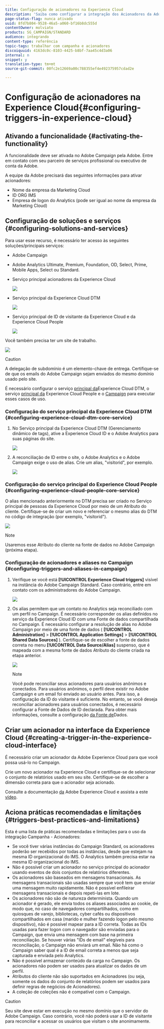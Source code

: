 ```yaml
---
title: Configuração de acionadores na Experience Cloud
description: 'Saiba como configurar a integração dos Acionadores da Adobe Experience Cloud para começar a enviar entregas personalizadas aos clientes com base em seus comportamentos anteriores. '
page-status-flag: nunca ativado
uuid: 8fd7b804-9528-46a5-a060-bf16b8dc555d
contentOwner: molviato
products: SG_CAMPAIGN/STANDARD
audience: integrando
content-type: referência
topic-tags: trabalhar com campanha e acionadores
discoiquuid: 4163dc0c-8103-4425-b8bf-7aa45c4d3a06
internal: n
snippet: y
translation-type: tm+mt
source-git-commit: 00fc2e12669a00c788355ef4e492375957cdad2e

---
```



# Configuração de acionadores na Experience Cloud{#configuring-triggers-in-experience-cloud}

## Ativando a funcionalidade {#activating-the-functionality}

A funcionalidade deve ser ativada no Adobe Campaign pela Adobe. Entre em contato com seu parceiro de serviços profissional ou executivo de conta da Adobe.

A equipe da Adobe precisará das seguintes informações para ativar acionadores:

* Nome da empresa da Marketing Cloud
* ID ORG IMS
* Empresa de logon do Analytics (pode ser igual ao nome da empresa da Marketing Cloud)

## Configuração de soluções e serviços {#configuring-solutions-and-services}

Para usar esse recurso, é necessário ter acesso às seguintes soluções/principais serviços:

* Adobe Campaign
* Adobe Analytics Ultimate, Premium, Foundation, OD, Select, Prime, Mobile Apps, Select ou Standard.
* Serviço principal acionadores da Experience Cloud

   ![](assets/trigger_uc_prereq_1.png)

* Serviço principal da Experience Cloud DTM

   ![](assets/trigger_uc_prereq_2.png)

* Serviço principal de ID de visitante da Experience Cloud e da Experience Cloud People

   ![](assets/trigger_uc_prereq_3.png)

Você também precisa ter um site de trabalho.

![](assets/trigger_uc_prereq_4.png)

>[!CAUTION]
>
>A delegação de subdomínio é um elemento-chave de entrega. Certifique-se de que os emails do Adobe Campaign sejam enviados do mesmo domínio usado pelo site.

É necessário configurar o serviço [principal da](#configuring-experience-cloud-dtm-core-service)Experience Cloud DTM, o serviço [principal da](#configuring-experience-cloud-people-core-service) Experience Cloud People e o [Campaign](#configuring-triggers-and-aliases-in-campaign) para executar esses casos de uso.

### Configuração do serviço principal da Experience Cloud DTM {#configuring-experience-cloud-dtm-core-service}

1. No Serviço principal da Experience Cloud DTM (Gerenciamento dinâmico de tags), ative a Experience Cloud ID e o Adobe Analytics para suas páginas do site.

   ![](assets/trigger_uc_conf_1.png)

1. A reconciliação de ID entre o site, o Adobe Analytics e o Adobe Campaign exige o uso de alias. Crie um alias, "visitorid", por exemplo.

   ![](assets/trigger_uc_conf_2.png)

### Configuração do serviço principal do Experience Cloud People {#configuring-experience-cloud-people-core-service}

O alias mencionado anteriormente no DTM precisa ser criado no Serviço principal de pessoas da Experience Cloud por meio de um Atributo do cliente. Certifique-se de criar um novo e referenciar o mesmo alias do DTM no código de integração (por exemplo, "visitorid").

![](assets/trigger_uc_conf_3.png)

>[!NOTE]
>
>Usaremos esse Atributo do cliente na fonte de dados no Adobe Campaign (próxima etapa).

### Configuração de acionadores e aliases no Campaign {#configuring-triggers-and-aliases-in-campaign}

1. Verifique se você está **[!UICONTROL Experience Cloud triggers]** visível na instância do Adobe Campaign Standard. Caso contrário, entre em contato com os administradores do Adobe Campaign.

   ![](assets/remarketing_1.png)

1. Os alias permitem que um contato no Analytics seja reconciliado com um perfil no Campaign. É necessário corresponder os alias definidos no serviço da Experience Cloud ID com uma Fonte de dados compartilhada no Campaign. É necessário configurar a resolução de alias no Adobe Campaign por meio de uma fonte de dados ( **[!UICONTROL Administration]** &gt; **[!UICONTROL Application Settings]** &gt; **[!UICONTROL Shared Data Sources]** ). Certifique-se de escolher a fonte de dados correta no menu **[!UICONTROL Data Source/Alias]** suspenso, que é mapeada com a mesma fonte de dados Atributo do cliente criada na etapa anterior.

   ![](assets/trigger_uc_conf_5.png)

   >[!NOTE]
   >
   >Você pode reconciliar seus acionadores para usuários anônimos e conectados. Para usuários anônimos, o perfil deve existir no Adobe Campaign e um email foi enviado ao usuário antes. Para isso, a configuração da ID do visitante é suficiente. No entanto, se você deseja reconciliar acionadores para usuários conectados, é necessário configurar a Fonte de Dados de ID declarada. Para obter mais informações, consulte a configuração [da Fonte de](../../integrating/using/provisioning-and-configuring-integration-with-audience-manager-or-people-core-service.md#step-2--configure-the-data-sources)Dados.

## Criar um acionador na interface da Experience Cloud {#creating-a-trigger-in-the-experience-cloud-interface}

É necessário criar um acionador da Adobe Experience Cloud para que você possa usá-lo no Campaign.

Crie um novo acionador na Experience Cloud e certifique-se de selecionar o conjunto de relatórios usado em seu site. Certifique-se de escolher a dimensão correta para que o acionador seja acionado.

Consulte a documentação [da](https://marketing.adobe.com/resources/help/en_US/mcloud/triggers.html) Adobe Experience Cloud e assista a este [vídeo](https://helpx.adobe.com/marketing-cloud/how-to/email-marketing.html#step-two).

## Aciona práticas recomendadas e limitações {#triggers-best-practices-and-limitations}

Esta é uma lista de práticas recomendadas e limitações para o uso da integração Campanha - Acionadores:

* Se você tiver várias instâncias do Campaign Standard, os acionadores poderão ser recebidos por todas as instâncias, desde que estejam na mesma ID organizacional do IMS. O Analytics também precisa estar na mesma ID organizacional do IMS.
* Não é possível criar um acionador no serviço principal do acionador usando eventos de dois conjuntos de relatórios diferentes.
* Os acionadores são baseados em mensagens transacionais. As mensagens transacionais são usadas sempre que você tem que enviar uma mensagem muito rapidamente. Não é possível enfileirar mensagens transacionais e depois repeti-las em lote.
* Os acionadores não são de natureza determinista. Quando um acionador é gerado, ele envia todos os aliases associados ao cookie, de modo que, no caso de navegadores compartilhados, como em quiosques de varejo, bibliotecas, cyber cafés ou dispositivos compartilhados em casa (marido e mulher fazendo logon pelo mesmo dispositivo), não é possível mapear para a ID correta. Todas as IDs usadas para fazer logon com o navegador são enviadas para o Campaign, que envia uma mensagem com base na primeira reconciliação. Se houver várias "IDs de email" elegíveis para reconciliação, o Campaign não enviará um email. Não há como o Campaign saber qual é a ID de email correta a menos que seja capturada e enviada pelo Analytics.
* Não é possível armazenar conteúdo da carga no Campaign. Os acionadores não podem ser usados para atualizar os dados de um perfil.
* Atributos do cliente não são suportados em Acionadores (ou seja, somente os dados do conjunto de relatórios podem ser usados para definir regras de negócios de Acionadores).
* A coleção de coleções não é compatível com o Campaign.

>[!CAUTION]
>
>Seu site deve estar em execução no mesmo domínio que o servidor do Adobe Campaign. Caso contrário, você não poderá usar a ID de visitante para reconciliar e acessar os usuários que visitam o site anonimamente.

